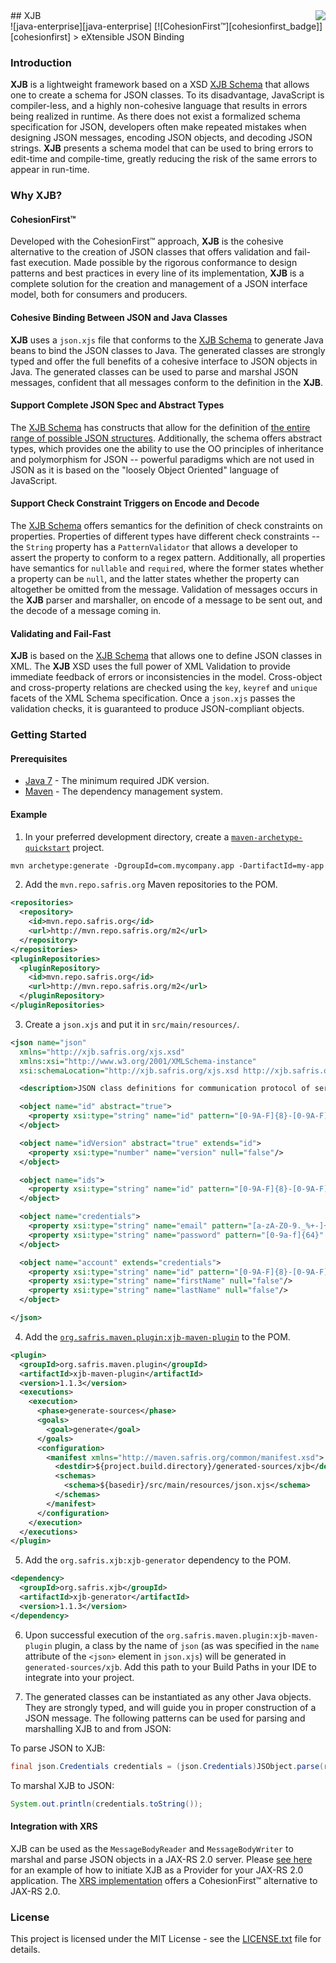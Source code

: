 <img src="http://safris.org/logo.png" align="right"/>
## XJB<br>![java-enterprise][java-enterprise] [![CohesionFirst™][cohesionfirst_badge]][cohesionfirst]
> eXtensible JSON Binding

### Introduction

**XJB** is a lightweight framework based on a XSD [XJB Schema][xjs-xsd] that allows one to create a schema for JSON classes. To its disadvantage, JavaScript is compiler-less, and a highly non-cohesive language that results in errors being realized in runtime. As there does not exist a formalized schema specification for JSON, developers often make repeated mistakes when designing JSON messages, encoding JSON objects, and decoding JSON strings. **XJB** presents a schema model that can be used to bring errors to edit-time and compile-time, greatly reducing the risk of the same errors to appear in run-time.

### Why **XJB**?

#### CohesionFirst™

Developed with the CohesionFirst™ approach, **XJB** is the cohesive alternative to the creation of JSON classes that offers validation and fail-fast execution. Made possible by the rigorous conformance to design patterns and best practices in every line of its implementation, **XJB** is a complete solution for the creation and management of a JSON interface model, both for consumers and producers.

#### Cohesive Binding Between JSON and Java Classes

**XJB** uses a `json.xjs` file that conforms to the [XJB Schema][xjs-xsd] to generate Java beans to bind the JSON classes to Java. The generated classes are strongly typed and offer the full benefits of a cohesive interface to JSON objects in Java. The generated classes can be used to parse and marshal JSON messages, confident that all messages conform to the definition in the **XJB**.

#### Support Complete JSON Spec and Abstract Types

The [XJB Schema][xjs-xsd] has constructs that allow for the definition of [the entire range of possible JSON structures][json]. Additionally, the schema offers abstract types, which provides one the ability to use the OO principles of inheritance and polymorphism for JSON -- powerful paradigms which are not used in JSON as it is based on the "loosely Object Oriented" language of JavaScript.

#### Support Check Constraint Triggers on Encode and Decode

The [XJB Schema][xjs-xsd] offers semantics for the definition of check constraints on properties. Properties of different types have different check constraints -- the `String` property has a `PatternValidator` that allows a developer to assert the property to conform to a regex pattern. Additionally, all properties have semantics for `nullable` and `required`, where the former states whether a property can be `null`, and the latter states whether the property can altogether be omitted from the message. Validation of messages occurs in the **XJB** parser and marshaller, on encode of a message to be sent out, and the decode of a message coming in.

#### Validating and Fail-Fast

**XJB** is based on the [XJB Schema][xjs-xsd] that allows one to define JSON classes in XML. The **XJB** XSD uses the full power of XML Validation to provide immediate feedback of errors or inconsistencies in the model. Cross-object and cross-property relations are checked using the `key`, `keyref` and `unique` facets of the XML Schema specification. Once a `json.xjs` passes the validation checks, it is guaranteed to produce JSON-compliant objects.

### Getting Started

#### Prerequisites

* [Java 7][jdk7-download] - The minimum required JDK version.
* [Maven][maven] - The dependency management system.

#### Example

1. In your preferred development directory, create a [`maven-archetype-quickstart`][maven-archetype-quickstart] project.

  ```tcsh
  mvn archetype:generate -DgroupId=com.mycompany.app -DartifactId=my-app -DarchetypeArtifactId=maven-archetype-quickstart -DinteractiveMode=false
  ```

2. Add the `mvn.repo.safris.org` Maven repositories to the POM.

  ```xml
  <repositories>
    <repository>
      <id>mvn.repo.safris.org</id>
      <url>http://mvn.repo.safris.org/m2</url>
    </repository>
  </repositories>
  <pluginRepositories>
    <pluginRepository>
      <id>mvn.repo.safris.org</id>
      <url>http://mvn.repo.safris.org/m2</url>
    </pluginRepository>
  </pluginRepositories>
  ```

3. Create a `json.xjs` and put it in `src/main/resources/`.

  ```xml
  <json name="json"
    xmlns="http://xjb.safris.org/xjs.xsd"
    xmlns:xsi="http://www.w3.org/2001/XMLSchema-instance"
    xsi:schemaLocation="http://xjb.safris.org/xjs.xsd http://xjb.safris.org/xjs.xsd">

    <description>JSON class definitions for communication protocol of server API</description>

    <object name="id" abstract="true">
      <property xsi:type="string" name="id" pattern="[0-9A-F]{8}-[0-9A-F]{4}-[0-9A-F]{4}-[0-9A-F]{4}-[0-9A-F]{12}" null="false"/>
    </object>

    <object name="idVersion" abstract="true" extends="id">
      <property xsi:type="number" name="version" null="false"/>
    </object>

    <object name="ids">
      <property xsi:type="string" name="id" pattern="[0-9A-F]{8}-[0-9A-F]{4}-[0-9A-F]{4}-[0-9A-F]{4}-[0-9A-F]{12}" array="true" null="false"/>
    </object>

    <object name="credentials">
      <property xsi:type="string" name="email" pattern="[a-zA-Z0-9._%+-]+@[a-zA-Z0-9.-]+\.[a-zA-Z]{2,6}" null="false"/>
      <property xsi:type="string" name="password" pattern="[0-9a-f]{64}" required="false" null="false"/>
    </object>

    <object name="account" extends="credentials">
      <property xsi:type="string" name="id" pattern="[0-9A-F]{8}-[0-9A-F]{4}-[0-9A-F]{4}-[0-9A-F]{4}-[0-9A-F]{12}" null="false" required="false"/>
      <property xsi:type="string" name="firstName" null="false"/>
      <property xsi:type="string" name="lastName" null="false"/>
    </object>

  </json>
  ```

4. Add the [`org.safris.maven.plugin:xjb-maven-plugin`][xjb-maven-plugin] to the POM.

  ```xml
  <plugin>
    <groupId>org.safris.maven.plugin</groupId>
    <artifactId>xjb-maven-plugin</artifactId>
    <version>1.1.3</version>
    <executions>
      <execution>
        <phase>generate-sources</phase>
        <goals>
          <goal>generate</goal>
        </goals>
        <configuration>
          <manifest xmlns="http://maven.safris.org/common/manifest.xsd">
            <destdir>${project.build.directory}/generated-sources/xjb</destdir>
            <schemas>
              <schema>${basedir}/src/main/resources/json.xjs</schema>
            </schemas>
          </manifest>
        </configuration>
      </execution>
    </executions>
  </plugin>
  ```

5. Add the `org.safris.xjb:xjb-generator` dependency to the POM.

  ```xml
  <dependency>
    <groupId>org.safris.xjb</groupId>
    <artifactId>xjb-generator</artifactId>
    <version>1.1.3</version>
  </dependency>
  ```

6. Upon successful execution of the `org.safris.maven.plugin:xjb-maven-plugin` plugin, a class by the name of `json` (as was specified in the `name` attribute of the `<json>` element in `json.xjs`) will be generated in `generated-sources/xjb`. Add this path to your Build Paths in your IDE to integrate into your project.

7. The generated classes can be instantiated as any other Java objects. They are strongly typed, and will guide you in proper construction of a JSON message. The following patterns can be used for parsing and marshalling XJB to and from JSON:

  To parse JSON to XJB:

  ```java
  final json.Credentials credentials = (json.Credentials)JSObject.parse(rawType, new StringReader("{email: 'john@doe', password: '066b91577bc547e21aa329c74d74b0e53e29534d4cc0ad455abba050121a9557'}"))`
  ```
  
  To marshal XJB to JSON:

  ```java
  System.out.println(credentials.toString());
  ```

#### Integration with XRS

XJB can be used as the `MessageBodyReader` and `MessageBodyWriter` to marshal and parse JSON objects in a JAX-RS 2.0 server. Please [see here][xrs-getting-started] for an example of how to initiate XJB as a Provider for your JAX-RS 2.0 application. The [XRS implementation][xrs] offers a CohesionFirst™ alternative to JAX-RS 2.0.

### License

This project is licensed under the MIT License - see the [LICENSE.txt](LICENSE.txt) file for details.

[cohesionfirst]: https://www.cohesionfirst.com/
[cohesionfirst_badge]: https://img.shields.io/badge/CohesionFirst%E2%84%A2--blue.svg
[java-enterprise]: https://img.shields.io/badge/java-enterprise-blue.svg
[jdk7-download]: http://www.oracle.com/technetwork/java/javase/downloads/jdk7-downloads-1880260.html
[json]: http://www.json.org/
[maven-archetype-quickstart]: http://maven.apache.org/archetypes/maven-archetype-quickstart/
[maven]: https://maven.apache.org/
[xjb-maven-plugin]: https://github.com/SevaSafris/xjb-maven-plugin
[xjs-xsd]: https://github.com/SevaSafris/xjb/blob/master/generator/src/main/resources/xjs.xsd
[xrs-getting-started]: https://github.com/SevaSafris/xrs#getting-started
[xrs]: https://github.com/SevaSafris/xrs
